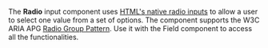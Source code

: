 The **Radio** input component uses [HTML's native radio inputs](https://developer.mozilla.org/en-US/docs/Web/HTML/Element/input/radio) to allow a user to select one value from a set of options. 
The component supports the W3C ARIA APG [Radio Group Pattern](https://www.w3.org/WAI/ARIA/apg/patterns/radio/).
Use it with the Field component to access all the functionalities.
